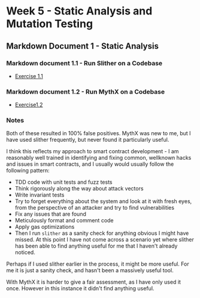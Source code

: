 # Week 5 - Static Analysis and Mutation Testing

## Markdown Document 1 - Static Analysis

### Markdown document 1.1 - Run Slither on a Codebase

- [Exercise 1.1](./slither.md)

### Markdown document 1.2 - Run MythX on a Codebase

- [Exercise1.2](./mythx.md)

### Notes

Both of these resulted in 100% false positives. MythX was new to me, but I have used slither frequently, but never found it particularly useful.

I think this reflects my approach to smart contract development - I am reasonably well trained in identifying and fixing common, wellknown hacks and issues in smart contracts, and I usually would usually follow the following pattern:
- TDD code with unit tests and fuzz tests
- Think rigorously along the way about attack vectors
- Write invariant tests
- Try to forget everything about the system and look at it with fresh eyes, from the perspective of an attacker and try to find vulnerabilities
- Fix any issues that are found
- Meticulously format and comment code
- Apply gas optimizations
- Then I run `slither` as a sanity check for anything obvious I might have missed. At this point I have not come across a scenario yet where slither has been able to find anything useful for me that I haven't already noticed.

Perhaps if I used slither earlier in the process, it might be more useful. For me it is just a sanity check, and hasn't been a massively useful tool.

With MythX it is harder to give a fair assessment, as I have only used it once. However in this instance it didn't find anything useful.

